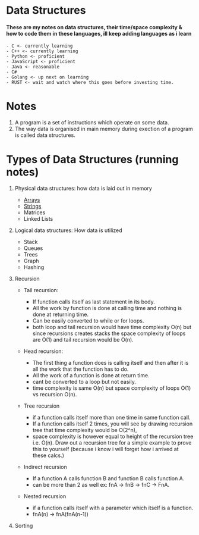 # Data Structures
#### These are my notes on data structures, their time/space complexity & how to code them in these languages, ill keep adding languages as i learn 
    - C <- currently learning
    - C++ <- currently learning
    - Python <- proficient
    - JavaScript <- proficient
    - Java <- reasonable 
    - C#
    - Golang <- up next on learning
    - RUST <- wait and watch where this goes before investing time.

# Notes
1. A program is a set of instructions which operate on some data.
2. The way data is organised in main memory during exection of a program is called data structures.

# Types of Data Structures (running notes)
1. Physical data structures: how data is laid out in memory
    - [Arrays](./arrays)
    - [Strings](/.strings)
    - Matrices
    - Linked Lists
2. Logical data structures: How data is utilized
    - Stack
    - Queues
    - Trees
    - Graph
    - Hashing
3. Recursion
    - Tail recursion: 
        - If function calls itself as last statement in its body. 
        - All the work by function is done at calling time and nothing is done at returning time. 
        - Can be easily converted to while or for loops.
        - both loop and tail recursion would have time complexity O(n) but since recursions creates stacks the space complexity of loops are O(1) and tail recursion would be O(n).

    - Head recursion:
        - The first thing a function does is calling itself and then after it is all the work that the function has to do.
        - All the work of a function is done at return time.
        - cant be converted to a loop but not easily.
        - time complexity is same O(n) but space complexity of loops O(1) vs recursion O(n).

    - Tree recursion
        - if a function calls itself more than one time in same function call. 
        - If a function calls itself 2 times, you will see by drawing recursion tree that time complexity would be O(2^n), 
        - space complexity is however equal to height of the recursion tree i.e. O(n). Draw out a recursion tree for a simple example to prove this to yourself (because i know i will forget how i arrived at these calcs.)

    - Indirect recursion
        - If a function A calls function B and function B calls function A.
        - can be more than 2 as well ex: fnA -> fnB -> fnC -> FnA.

    - Nested recursion
        - if a function calls itself with a parameter which itself is a function.
        - fnA(n) -> fnA(fnA(n-1))
        
4. Sorting

